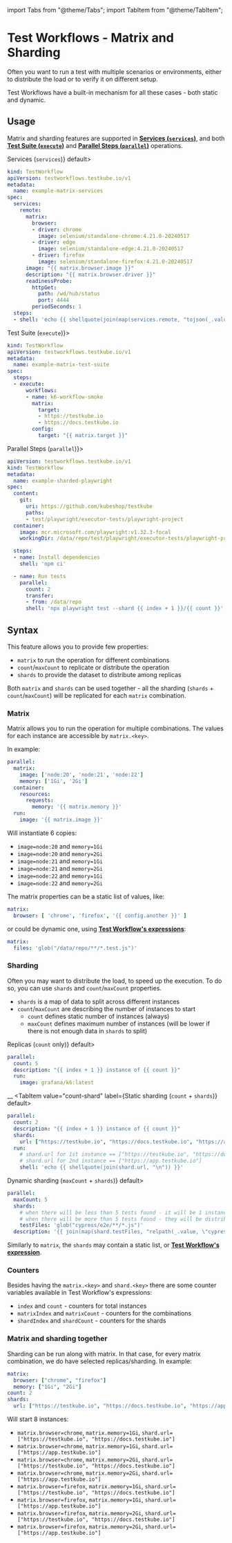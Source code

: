 import Tabs from "@theme/Tabs";
import TabItem from "@theme/TabItem";

# Test Workflows - Matrix and Sharding

Often you want to run a test with multiple scenarios or environments,
either to distribute the load or to verify it on different setup.

Test Workflows have a built-in mechanism for all these cases - both static and dynamic.

## Usage

Matrix and sharding features are supported in [**Services (`services`)**](./test-workflows-services.md), and both [**Test Suite (`execute`)**](./test-workflows-test-suites.md) and [**Parallel Steps (`parallel`)**](./test-workflows-parallel.md) operations.

<Tabs>
<TabItem value="services" label={<span>Services (<code>services</code>)</span>} default>

```yaml
kind: TestWorkflow
apiVersion: testworkflows.testkube.io/v1
metadata:
  name: example-matrix-services
spec:
  services:
    remote:
      matrix:
        browser:
        - driver: chrome
          image: selenium/standalone-chrome:4.21.0-20240517
        - driver: edge
          image: selenium/standalone-edge:4.21.0-20240517
        - driver: firefox
          image: selenium/standalone-firefox:4.21.0-20240517
      image: "{{ matrix.browser.image }}"
      description: "{{ matrix.browser.driver }}"
      readinessProbe:
        httpGet:
          path: /wd/hub/status
          port: 4444
        periodSeconds: 1
  steps:
  - shell: 'echo {{ shellquote(join(map(services.remote, "tojson(_.value)"), "\n")) }}'
```

</TabItem>
<TabItem value="execute" label={<span>Test Suite (<code>execute</code>)</span>}>

```yaml
kind: TestWorkflow
apiVersion: testworkflows.testkube.io/v1
metadata:
  name: example-matrix-test-suite
spec:
  steps:
  - execute:
      workflows:
      - name: k6-workflow-smoke
        matrix:
          target:
          - https://testkube.io
          - https://docs.testkube.io
        config:
          target: "{{ matrix.target }}"
```

</TabItem>
<TabItem value="parallel" label={<span>Parallel Steps (<code>parallel</code>)</span>}>

```yaml
apiVersion: testworkflows.testkube.io/v1
kind: TestWorkflow
metadata:
  name: example-sharded-playwright
spec:
  content:
    git:
      uri: https://github.com/kubeshop/testkube
      paths:
      - test/playwright/executor-tests/playwright-project
  container:
    image: mcr.microsoft.com/playwright:v1.32.3-focal
    workingDir: /data/repo/test/playwright/executor-tests/playwright-project

  steps:
  - name: Install dependencies
    shell: 'npm ci'

  - name: Run tests
    parallel:
      count: 2
      transfer:
      - from: /data/repo
      shell: 'npx playwright test --shard {{ index + 1 }}/{{ count }}'
```

</TabItem>
</Tabs>

## Syntax

This feature allows you to provide few properties:

* `matrix` to run the operation for different combinations
* `count`/`maxCount` to replicate or distribute the operation
* `shards` to provide the dataset to distribute among replicas

Both `matrix` and `shards` can be used together - all the sharding (`shards` + `count`/`maxCount`) will be replicated for each `matrix` combination.

### Matrix

Matrix allows you to run the operation for multiple combinations. The values for each instance are accessible by `matrix.<key>`.

In example:

```yaml
parallel:
  matrix:
    image: ['node:20', 'node:21', 'node:22']
    memory: ['1Gi', '2Gi']
  container:
    resources:
      requests:
        memory: '{{ matrix.memory }}'
  run:
    image: '{{ matrix.image }}'
```

Will instantiate 6 copies:
* `image=node:20` and `memory=1Gi`
* `image=node:20` and `memory=2Gi`
* `image=node:21` and `memory=1Gi`
* `image=node:21` and `memory=2Gi`
* `image=node:22` and `memory=1Gi`
* `image=node:22` and `memory=2Gi`

The matrix properties can be a static list of values, like:

```yaml
matrix:
  browser: [ 'chrome', 'firefox', '{{ config.another }}' ]
```

or could be dynamic one, using [**Test Workflow's expressions**](test-workflows-expressions.md):

```yaml
matrix:
  files: 'glob("/data/repo/**/*.test.js")'
```

### Sharding

Often you may want to distribute the load, to speed up the execution. To do so, you can use `shards` and `count`/`maxCount` properties.

* `shards` is a map of data to split across different instances
* `count`/`maxCount` are describing the number of instances to start
  * `count` defines static number of instances (always)
  * `maxCount` defines maximum number of instances (will be lower if there is not enough data in `shards` to split)

<Tabs>
<TabItem value="count" label={<span>Replicas (<code>count</code> only)</span>} default>

```yaml
parallel:
  count: 5
  description: "{{ index + 1 }} instance of {{ count }}"
  run:
    image: grafana/k6:latest
```
__
</TabItem>
<TabItem value="count-shard" label={<span>Static sharding (<code>count</code> + <code>shards</code>)</span>} default>

```yaml
parallel:
  count: 2
  description: "{{ index + 1 }} instance of {{ count }}"
  shards:
    url: ["https://testkube.io", "https://docs.testkube.io", "https://app.testkube.io"]
  run:
    # shard.url for 1st instance == ["https://testkube.io", "https://docs.testkube.io"]
    # shard.url for 2nd instance == ["https://app.testkube.io"]
    shell: 'echo {{ shellquote(join(shard.url, "\n")) }}'
```

</TabItem>
<TabItem value="max-count-shard" label={<span>Dynamic sharding (<code>maxCount</code> + <code>shards</code>)</span>} default>

```yaml
parallel:
  maxCount: 5
  shards:
    # when there will be less than 5 tests found - it will be 1 instance per 1 test
    # when there will be more than 5 tests found - they will be distributed similarly to static sharding
    testFiles: 'glob("cypress/e2e/**/*.js")'
  description: '{{ join(map(shard.testFiles, "relpath(_.value, \"cypress/e2e\")"), ", ") }}'
```

</TabItem>
</Tabs>

Similarly to `matrix`, the `shards` may contain a static list, or [**Test Workflow's expression**](test-workflows-expressions.md).

### Counters

Besides having the `matrix.<key>` and `shard.<key>` there are some counter variables available in Test Workflow's expressions:

* `index` and `count` - counters for total instances
* `matrixIndex` and `matrixCount` - counters for the combinations
* `shardIndex` and `shardCount` - counters for the shards

### Matrix and sharding together

Sharding can be run along with matrix. In that case, for every matrix combination, we do have selected replicas/sharding. In example:

```yaml
matrix:
  browser: ["chrome", "firefox"]
  memory: ["1Gi", "2Gi"]
count: 2
shards:
  url: ["https://testkube.io", "https://docs.testkube.io", "https://app.testkube.io"]
```

Will start 8 instances:

* `matrix.browser=chrome`, `matrix.memory=1Gi`, `shard.url=["https://testkube.io", "https://docs.testkube.io"]`
* `matrix.browser=chrome`, `matrix.memory=1Gi`, `shard.url=["https://app.testkube.io"]`
* `matrix.browser=chrome`, `matrix.memory=2Gi`, `shard.url=["https://testkube.io", "https://docs.testkube.io"]`
* `matrix.browser=chrome`, `matrix.memory=2Gi`, `shard.url=["https://app.testkube.io"]`
* `matrix.browser=firefox`, `matrix.memory=1Gi`, `shard.url=["https://testkube.io", "https://docs.testkube.io"]`
* `matrix.browser=firefox`, `matrix.memory=1Gi`, `shard.url=["https://app.testkube.io"]`
* `matrix.browser=firefox`, `matrix.memory=2Gi`, `shard.url=["https://testkube.io", "https://docs.testkube.io"]`
* `matrix.browser=firefox`, `matrix.memory=2Gi`, `shard.url=["https://app.testkube.io"]`
